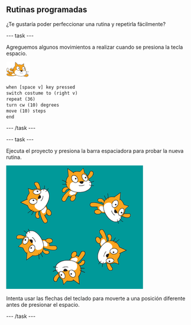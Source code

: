 ## Rutinas programadas

¿Te gustaría poder perfeccionar una rutina y repetirla fácilmente?

--- task ---

Agreguemos algunos movimientos a realizar cuando se presiona la tecla espacio.

![objeto nadador](images/swimmer-sprite.png)

```blocks3
when [space v] key pressed
switch costume to (right v)
repeat (36)
turn cw (10) degrees
move (10) steps
end
```

--- /task ---

--- task ---

Ejecuta el proyecto y presiona la barra espaciadora para probar la nueva rutina.

![objetos nadando](images/swim-routine.png)

Intenta usar las flechas del teclado para moverte a una posición diferente antes de presionar el espacio.

--- /task ---




